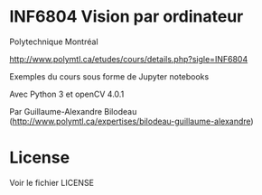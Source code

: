# INF6804 Vision par ordinateur

Polytechnique Montréal

http://www.polymtl.ca/etudes/cours/details.php?sigle=INF6804

Exemples du cours sous forme de Jupyter notebooks

Avec Python 3 et openCV 4.0.1

Par Guillaume-Alexandre Bilodeau (http://www.polymtl.ca/expertises/bilodeau-guillaume-alexandre)

# License
Voir le fichier LICENSE
